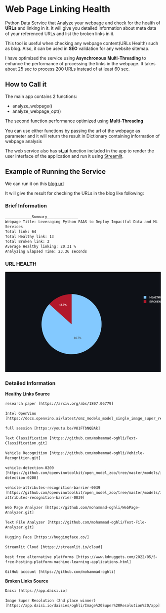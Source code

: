 # Web Page Linking Health
Python Data Service that Analyze your webpage and check for the health of 𝐔𝐑𝐋𝐬 and linking in it. It will give you detailed information about meta data of your referenced URLs and list the broken links in it.

This tool is useful when checking any webpage content(URLs Health) such as blog. Also, it can be used in **SEO** validation for any website sitemap. 

I have optimized the service using 𝐀𝐬𝐲𝐧𝐜𝐡𝐫𝐨𝐧𝐨𝐮𝐬 𝐌𝐮𝐥𝐭𝐢-𝐓𝐡𝐫𝐞𝐚𝐝𝐢𝐧𝐠 to enhance the performance of processing the links in the webpage. It takes about 25 sec to process 200 URLs instead of at least 60 sec.

## How to Call it

The main app contains 2 functions:
* analyze_webpage()
* analyze_webpage_opt() 

The second function performance optimized using 𝐌𝐮𝐥𝐭𝐢-𝐓𝐡𝐫𝐞𝐚𝐝𝐢𝐧𝐠 

You can use either functions by passing the url of the webpage as parameter and it will return the result in Dictionary containing information of webpage analysis 

The web service also has **st_ui** function included in the app to render the user interface of the application and run it using [Streamlit](https://streamlit.io/).

## Example of Running the Service

We can run it on this [blog url](https://www.linkedin.com/pulse/leveraging-python-faas-deploy-impactful-data-ml-services-oghli/)

It will give the result for checking the URLs in the blog like following:


### Brief Information
```
____________Summary______________
Webpage Title: Leveraging Python FAAS to Deploy Impactful Data and ML Services
Total link: 64
Total Healthy link: 13
Total Broken link: 2
Average Healthy linking: 20.31 %
Analyzing Elapsed Time: 23.36 seconds
```
### URL HEALTH
![URL Health](URL_plot/newplot.png)

### Detailed Information

**Healthy Links Source**
```
research paper [https://arxiv.org/abs/1807.06779]

Intel OpenVino [https://docs.openvino.ai/latest/omz_models_model_single_image_super_resolution_1032.html]

full session [https://youtu.be/V81FTbNQBAk]

Text Classification [https://github.com/mohammad-oghli/Text-Classification.git]

Vehicle Recognition [https://github.com/mohammad-oghli/Vehicle-Recognition.git]

vehicle-detection-0200 [https://github.com/openvinotoolkit/open_model_zoo/tree/master/models/intel/vehicle-detection-0200]

vehicle-attributes-recognition-barrier-0039 [https://github.com/openvinotoolkit/open_model_zoo/tree/master/models/intel/vehicle-attributes-recognition-barrier-0039]

Web Page Analyzer [https://github.com/mohammad-oghli/WebPage-Analyzer.git]

Text File Analyzer [https://github.com/mohammad-oghli/Text-File-Analyzer.git]

Hugging Face [https://huggingface.co/]

Streamlit Cloud [https://streamlit.io/cloud]

best free alternative platforms [https://www.kdnuggets.com/2022/05/5-free-hosting-platform-machine-learning-applications.html]

GitHub account [https://github.com/mohammad-oghli]
```
**Broken Links Source**
```
Daisi [https://app.daisi.io]

Image Super Resolution (2nd place winner) [https://app.daisi.io/daisies/oghli/Image%20Super%20Resolution%20/app]
```








